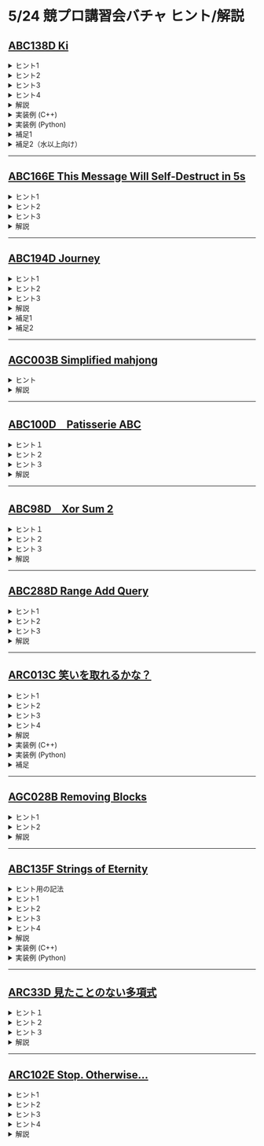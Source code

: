 # 5/24 競プロ講習会バチャ ヒント/解説

## [ABC138D Ki](https://atcoder.jp/contests/abc138/tasks/abc138_d)

<details><summary> ヒント1 </summary>
    
すべてのクエリの処理が終わった後の状態さえわかればよい、というのが重要です。途中の結果を保存する必要はなく、自由にクエリの順序を入れ替えることも許されます。
</details>

<details><summary> ヒント2 </summary>
    
木の問題を考えるときは、まずパスグラフの場合を考える典型があります。パスグラフは基本的に列と同じなので、次のような問題になります：

- 長さ $N$ の列 $A$ があり、最初はすべての要素が $0$ である。「$A_{p_j}, A_{p_j+1}, \ldots, A_N$ に $x_j$ を足す」というクエリを $Q$ 個処理したあとの $A$ の状態を出力せよ。
</details>

<details><summary> ヒント3 </summary>
    
列の場合の問題は「imos 法」と呼ばれるテクニックにより $\mathrm{O}(N+Q)$ 時間で解けます。imos 法を知らない人は、先にこれを調べてから取り組んでみましょう。
</details>

<details><summary> ヒント4 </summary>
    
各頂点のカウンタの値は、「自分の祖先（自分と頂点 $1$ を結ぶパス上の頂点）へのクエリの値の総和」になります。
これを踏まえて、木上の DFS の探索順序に思いを馳せましょう。
</details>


<details><summary> 解説 </summary>

説明を簡単にするため、各頂点に $0$ で初期化されたカウンタ 2 を設置します。クエリの際は、一時的に頂点 $p_j$ のカウンタ 2 に $x_j$ を足しておき、最後にまとめて集計することにします。

各頂点の最終的なカウンタの値は、「自身および自身の祖先のカウンタ 2 の値の総和」になります。このことから、次のようなアルゴリズムで答えを得ることができます。

1. 変数 $x$ を $0$ で初期化し、頂点 $1$ から DFS を開始する。
2. DFS で頂点 $v$ に訪れたとする。$x$ に $v$ のカウンタ 2 の値を加え、$v$ のカウンタの値を $x$ にする。
3. $v$ の子に潜る。

これは本質的に木上で imos 法を行っていることになります。
    
このアルゴリズムでうまくいくことがあまりしっくりこない場合は、サンプルで手を動かして実際に動きを見てみるとよいかもしれません。
</details>
<details><summary>実装例 (C++)</summary>

```cpp=
#include <bits/stdc++.h>
using namespace std;
using i64 = long long;

vector<int> tree[200010];
i64 counter[200010], counter2[200010];

void dfs(int v, int parent, i64 x) {
    x += counter2[v];
    counter[v] = x;
    for (int child : tree[v]) {
        if (child == parent) continue;
        dfs(child, v, x);
    }
}

int main() {
    int n, q;
    cin >> n >> q;
    for (int i = 0; i < n - 1; i++) {
        int a, b;
        cin >> a >> b;
        a--, b--;
        tree[a].push_back(b);
        tree[b].push_back(a);
    }
    for (int j = 0; j < q; j++) {
        int p, x;
        cin >> p >> x;
        counter2[p - 1] += x;
    }
    dfs(0, -1, 0);
    for (int i = 0; i < n; i++) cout << counter[i] << " ";
}
```

</details>
    
<details>
<summary>実装例 (Python)</summary>

```python=
import sys
# 再帰上限の変更
sys.setrecursionlimit(300000)

n, q = map(int, input().split())
tree = [[] for _ in range(n)]
for i in range(n - 1):
    a, b = map(int, input().split())
    a, b = a - 1, b - 1
    tree[a].append(b)
    tree[b].append(a)

counter = [0] * n
counter2 = [0] * n

def dfs(v, parent, x):
    x += counter2[v]
    counter[v] = x
    for child in tree[v]:
        if child == parent:
            continue
        dfs(child, v, x)

for j in range(q):
    p, x = map(int, input().split())
    counter2[p - 1] += x

dfs(0, -1, 0)

print(*counter)
```
</details>
    
<details>
<summary>補足1</summary>

列に対する何らかの操作を木に拡張した問題はとてもよく見ます。例えば、次のような列の問題は見たことがあるかと思います：
- 長さ $N$ の整数列 $A$ が与えられる。「$A_{l}, A_{l+1}, \ldots, A_{r}$ の最小値を求めよ」というクエリに $Q$ 回答えよ。(https://judge.yosupo.jp/problem/staticrmq)

これは Segment Tree や Sparse Table というデータ構造を用いて $\mathrm{\tilde{O}}(N+Q)$ で解くことができます。これを木の場合に拡張すると、次のような問題になります。

1. $N$ 頂点の木が与えられる。頂点 $i$ には値 $A_i$ が定まっている。「頂点 $u$ と頂点 $v$ を結ぶパス上の頂点の値の最小値を求めよ」というクエリに $Q$ 回答えよ。
2. $N$ 頂点の木が与えられる。頂点 $i$ には値 $A_i$ が定まっている。「頂点 $v$ の部分木にある頂点の値の最小値を求めよ」というクエリに $Q$ 回答えよ。

今回の問題は「木上で imos 法をせよ」という問題でした。
    
Bonus: 上に挙げた 1. 2. を $N, Q \leq 2\times 10^5$ 程度の制約で解いてみましょう。（1. は ABC-F 525 点、2. は ABC-E 450 点程度です）
</details>
    
<details>
<summary>補足2（水以上向け）</summary>

Euler Tour という概念があります。
https://maspypy.com/euler-tour-%E3%81%AE%E3%81%8A%E5%8B%89%E5%BC%B7

Euler Tour の本質は、「ある頂点を根とする部分木」が「Euler Tour 上のある区間」に対応することです。したがって、与えられた木に対する Euler Tour を求めれば、列に対する imos 法そのものになります。

また Euler Tour を取れば、今回のクエリをオンラインで処理することもできます。つまり、設定は同じに次の 2 種類のクエリを処理できるようになります。

1. 頂点 $p_j$ の部分木のカウンタに $x_j$ を足す。
2. 頂点 $p_j$ のカウンタの値を出力する。

ぜひ考えてみてください。
</details>

---

## [ABC166E This Message Will Self-Destruct in 5s](https://atcoder.jp/contests/abc166/tasks/abc166_e)

<details><summary> ヒント1 </summary>

「2人の持つ番号の差の絶対値が2人の身長の和に等しい」という条件を式で表してみましょう。
</details>

<details><summary> ヒント2 </summary>

参加者 $i,j (i<j)$ について、条件は $j-i=A_i+A_j$ と表せます。
この式を扱いやすい形に変形しましょう。

</details>

<details><summary> ヒント3 </summary>

ヒント2で示した式は、 $i+A_i=j-A_j$ と変形できます。

</details>

<details><summary> 解説 </summary>

条件が数式を用いない形で書かれている場合は、まず数式で表すのが定石です。  
「2人の持つ番号の差の絶対値が2人の身長の和に等しい」という条件は、「参加者 $i,j (i<j)$ について、 $j-i=A_i+A_j$ を満たす」と言い換えることができます。

このままでは扱いにくいので、 $i+A_i=j-A_j$ と変形します。添え字 $i,j$についての式を立てたとき、$i$ がある項を右辺に、$j$ がある項を左辺にまとめるのは典型テクニックです。

$L_i=i+A_i$、$R_i=i-A_i$ とおくと、条件はさらに $L_i=R_j$と書き換えられます。あとは取り得る値 $X$ を全て試し、$L_i=R_j=X$となるような $(i,j)$ の組の個数を数えれば良いです。  
$X$ を固定したとき、条件を満たす $(i,j)$ の組の個数は $(L_i=Xを満たすiの個数)\times(R_j=Xを満たすjの個数)$ で求めることができます。各 $X$ について $(L_i=Xを満たすiの個数)$ と $(R_j=Xを満たすjの個数)$を連想配列を使って求めておけば、上記の値を高速に計算することができます。計算量は $\mathrm{O}(\log N)$ です。

実装例 (C++)
```cpp
#include <bits/stdc++.h>
using namespace std;

int main(){
    int n;
    cin >> n;
    vector<int> a(n);
    for(int i = 0;i < n;i++){
        cin >> a[i];
    }
    map<int,long long> l,r;
    for(int i = 0;i < n;i++){
        l[i+a[i]]++;
        r[i-a[i]]++;
    }
    long long ans = 0;
    for(auto [x,lcnt]:l){
        long long rcnt = r[x];
        ans += lcnt*rcnt;
    }
    cout << ans << endl;
}
```
実装例 (Python)
```python
from collections import defaultdict
n = int(input())
a = list(map(int, input().split()))
l = defaultdict(int)
r = defaultdict(int)

for i in range(n):
    l[i + a[i]] += 1
    r[i - a[i]] += 1

ans = 0
for x in l:
    ans += l[x] * r[x]

print(ans)
```

</details>
    
---
    
## [ABC194D Journey](https://atcoder.jp/contests/arc090/tasks/arc090_c)

<details><summary> ヒント1 </summary>

高橋君がいる連結成分に含まれる頂点集合を $S$、その要素数を $|S|$ とすると、$|S|$ が同じ状態はまとめて考えることができます。
</details>

<details><summary> ヒント2 </summary>

求める答えは $(|S|が1から2になるまでに行われる操作の回数の期待値)+(|S|が2から3になるまでに行われる操作の回数の期待値)+...+(|S|が n-1 から nになるまでに行われる操作の回数の期待値)$です。

</details>

<details><summary> ヒント3 </summary>

確率 $p(p \neq 0)$ で成功する試行を、成功するまで行うときの試行回数（最後の成功した回も含む）の期待値は $1/p$ です。

</details>

<details><summary> 解説 </summary>
問題で与えられたグラフのまま考えると、考えるべきグラフの状態数が膨大な数になります。そこで、状態をまとめることを考えます。

今回は、高橋君がいる連結成分に含まれる頂点集合を $S$、その要素数を $|S|$ として、$|S|$ が同じ状態をまとめて考えます。「まとめられる状態はまとめて考える」という典型テクニックです。これについては補足にも少し書きました。

すると、求める答えは  
$f(k) = (|S|がkからk+1になるまでに行われる操作の回数の期待値)$  
として
 $\sum_{k=1}^{n-1} f(k)$ となります。後は $f(k)$ が高速に求められれば良いです。

$|S|$ が $k$ から $k+1$ に遷移するのは、高橋君がまだ $|S|$ に入っていない頂点を移動先として選んだ場合です。まだ $S$ に入っていない頂点は $N-k$ 個あるため、これが起こる確率は $(N-k)/N$ です。

ここで、有名事実として「確率 $p(p \neq 0)$ で成功する試行を、成功するまで行うときの試行回数（最後の成功した回も含む）の期待値は $1/p$ である」というものがあります。証明は[公式解説](https://atcoder.jp/contests/abc194/editorial/823)を参照してください。

この事実と先程の考察を合わせると、$f(k) = N/(N-k)$ であることが分かります。この値を各 $k$ について求め、全て足し合わせればよいです。




実装例 (C++)
```cpp
#include <bits/stdc++.h>
using namespace std;

int main(){
    int n;
    cin >> n;
    double ans = 0;
    for(int i = 1;i < n;i++){
        ans += double(n)/(n-i);
    }
    cout << fixed << setprecision(7) << ans << endl;
}
```

</details>

<details><summary>補足1</summary>
状態をまとめる一般的な方法はありませんが、状態をまとめられる条件として、以下の3つを意識すると良いです。

（[DEGwerさんの数え上げテクニック集](https://degwer.hatenablog.com/entry/20171220)より引用）

- 遷移先の状態が同じである
- 遷移に付く係数が同じである
- 各状態について、そこにまとめられた状態のすべてが問題文の条件を満たすか、すべてが満たさないかのいずれかである
  

</details>

<details><summary>補足2</summary>

期待値に関する問題として、「コンプガチャ問題」も知っておくと良いです。詳しくは[こちらの記事](https://drken1215.hatenablog.com/entry/2019/03/23/214500)を参照してください。

</details>
    

---
## [AGC003B Simplified mahjong](https://atcoder.jp/contests/agc003/tasks/agc003_b)

<details><summary> ヒント </summary>

$i$ の書かれたカードと $i+1$ の書かれたカードによって作られるペアの数はたかだか1枚ずつとしてよいです。  
実際、$i$ の書かれたカードと $i+1$ の書かれたカードによって作られるペアの数が$x$組である最適解が存在するとき、 $x\ge2$ ならば $i$ の書かれたカード同士、 $i+1$ の書かれたカード同士でペアにすることで、最適性を損なわずに $x$ の値を $2$ 減らすことができます。

</details>

<details><summary> 解説 </summary>

ヒント1で示された性質から、実はカードを小さい方から貪欲にペアにしていってよいことがわかります。なぜなら、ある最適解で余ったカード $A$ をどれかとペアにしたいとき、すでにカード $B$ と組んでいるカード $C$ とペアにしても、ペアの総数はペア $(A,C)$ の成立より $1$ 足され、ペア $(B,C)$ の不成立により $1$ 引かれ、合わせてプラマイゼロであるため、最適解の最適性に影響がないためです。(一般的に、貪欲法が適用できることの証明は、「貪欲に選んでも最終的に損をしないこと」を示すことがセオリーです。)

したがって、求める答えは、$A_{i} = 0$ なる $i$ が存在しなければ $A_{i}$ の総和を $2$ で割った値(切り捨て)であり、 $A_{i} = 0$ なる $i$ が存在するならば、$A_{i} = 0$ である $i$ を含まない連続成分に切り分けて、上と同様の手続きにより求めればよいです。

</details>

---
## [ABC100D　Patisserie ABC](https://atcoder.jp/contests/abc100/tasks/abc100_d)

<details><summary> ヒント１ </summary>
    
式に絶対値があるままだと厄介なので，絶対値を外すことを考えてみましょう．
</details>

<details><summary> ヒント２ </summary>
    
$|x|= \max \{x,-x \}$ であることを使います．これにより， $|x|$ を最大化するには $x$ か $-x$ のどちらかを最大化すればよいです．
</details>
    
<details><summary> ヒント３ </summary>
問題の式には絶対値が３つあるので，計８通りの絶対値の外し方があります．
</details>
<details><summary> 解説 </summary>
    
[URL](https://drive.google.com/file/d/1-kWfhNoT_ilAm2jJ_QjQyKKgC6ZIt8sC/view)
    
<iframe src="https://drive.google.com/file/d/1-kWfhNoT_ilAm2jJ_QjQyKKgC6ZIt8sC/preview" width="800" height="500"　allow="accelerometer; autoplay; clipboard-write; encrypted-media; gyroscope; picture-in-picture" allowfullscreen></iframe>
    
</details>

---
## [ABC98D　Xor Sum 2](https://atcoder.jp/contests/abc098/tasks/arc098_b)

<details><summary> ヒント１ </summary>
    
各 $l$ について条件を満たす $r$ の個数を数えましょう．
</details>

<details><summary> ヒント２ </summary>
    
$a \ xor \ b \leq a + b$ であることを使います．また，等号成立条件も考えてみましょう．
</details>
    
<details><summary> ヒント３ </summary>

各 $l$ について条件を満たす $r$ には単調性があります．
</details>
<details><summary> 解説 </summary>
    
[URL](https://drive.google.com/file/d/1-lg6amRW5ufQF44uuw95Hcmhp0K1geo6/view)

<iframe src="https://drive.google.com/file/d/1-lg6amRW5ufQF44uuw95Hcmhp0K1geo6/preview" width="800" height="500"　allow="accelerometer; autoplay; clipboard-write; encrypted-media; gyroscope; picture-in-picture" allowfullscreen></iframe>
    
</details>
    
---
## [ABC288D Range Add Query](https://atcoder.jp/contests/abc288/tasks/abc288_d)

<details><summary> ヒント1 </summary>

「区間への足し引き」という操作のまま考えると、見通しが悪いです。よりシンプルな操作に言い換えられないでしょうか。

</details>

<details><summary> ヒント2 </summary>

$A$ の階差数列を考えましょう。

</details>

<details><summary> ヒント3 </summary>

値を加算できる区間の長さは $K$ で固定されています。このことを利用できないでしょうか。

</details>

<details><summary> 解説 </summary>
まず、典型テクニックとして「区間への操作を点への操作に言い換える」というものがあります。今回は、与えられた数列の階差数列を考えることで、これが達成可能です。

例えば、長さ $6$ の数列 $X$ と、その階差数列 $X'$ について考えます。 $X_2 \sim X_4$ に値 $c$ 加算すると、それぞれの数列は以下のように変化します。  
操作前: $X = (X_0,X_1,X_2,X_3,X_4,X_5)$  
操作前: $X' = (X_1-X_0,X_2-X_1,X_3-X_2,X_4-X_3,X_5-X_4)$  
操作後: $X = (X_0,X_1,X_2+c,X_3+c,X_4+c,X_5)$  
操作後: $X' = (X_1-X_0,(X_2+c)-X_1,(X_3+c)-(X_2+c),(X_4+c)-(X_3+c),X_5-(X_4+c))$  
操作後の $X'$を少し整理すると、以下のような形になります。  
操作後: $X' = (X_1-X_0,X_2-X_1+c,X_3-X_2,X_4-X_3,X_5-X_4-c)$  
以上のように考えると、元の数列では区間への操作だったものが、階差数列上では2点への操作になっていることが分かります。これは、imos法の逆の考え方をしていると捉えれば理解しやすいです。

さらに、値を加算できる区間の長さが $K$ で固定されているので、インデックスを $K$ で割った余りが同じ要素間しか互いに影響を与えません。よって、各要素についてインデックスを $K$ で割った余りごとにグループ分けをして、それぞれ独立で考えることができます。これは、「割った余りでグループ分けして独立に扱う」という典型です。

さて、数列 $(A_l,A_{l+1},...,A_{r})$ が良い数列か判定する方法を考えます。上記のように階差数列を作り、グループ分けをします。すると、操作によって各グループの総和は変わらないことが分かります（同じグループに $+c$ と $-c$ が加算されるため）。そして、各グループの総和が変わらない範囲で自由に値を変更することができます。

以上より、各グループの総和が $0$ であるか判定すれば、その数列が良い数列か判定することができます。総和が $0$ ならば、各要素が $0$ になるように要素の値を変えられるためです。これは、「不変量を考える」という典型テクニックです。

この判定は、累積和を用いると高速に行うことができます。計算量は $\mathrm{O}(N+QK)$です。

実装例 (C++)
```cpp
#include <bits/stdc++.h>
using namespace std;

int main(){
    int n,k;
    cin >> n >> k;
    vector<int> a(n);
    for(int i = 0;i < n;i++) cin >> a[i];

    vector<vector<long long>> s(k,vector<long long>(n+1));
    for(int i = 0;i < n;i++) s[i%k][i+1] = a[i];
    for(int i = 0;i < k;i++)for(int j = 0;j < n;j++) s[i][j+1] += s[i][j];

    int q;
    cin >> q;
    for(int qi = 0;qi < q;qi++){
        int l,r;
        cin >> l >> r;
        l--;
        vector<long long> ns(k);
        for(int i = 0;i < k;i++) ns[i] = s[i][r]-s[i][l];
        sort(ns.begin(),ns.end());
        if(ns[0] == ns.back()) cout << "Yes" << endl;
        else cout << "No" << endl;
    }
}
```

</details>

---
    
## [ARC013C 笑いを取れるかな？](https://atcoder.jp/contests/arc013/tasks/arc013_3)

<details>
<summary>ヒント1</summary>

典型として、その問題に真に含まれる簡単なバージョンを考えることがあります。今回の場合、次のようなゲームを考えてみましょう。

1. 3 次元でなく、1 次元や 2 次元の場合
2. 豆腐が 1 つの場合
</details>

<details>
<summary>ヒント2</summary>

2 人の操作に関わらず、各豆腐についての「これ以上は操作ができない状態」は一意に定まります。
</details>

<details>
<summary>ヒント3</summary>

すべてのハバネロを含む最小の直方体を考えると、これがその豆腐の終了状態（操作不能な状態）となっています。
</details>

<details>
<summary>ヒント4</summary>

Nim と呼ばれるゲームに帰着されます。Nim について知らない方は調べてみましょう。
</details>
    
<details>
<summary>解説</summary>

まず豆腐が 1 つ、かつ 2 次元の場合を考えてみます。

豆腐の内部に、すべてのハバネロが含まれる最小の長方形を取ります。この長方形は操作によって欠けることがありません。また、この長方形より大きく豆腐が残っていれば、まだこの豆腐に操作をすることが可能です。したがって、もう豆腐に操作が行えない状態とは、この長方形のみが残っている状態ということになります。
    
さて、初期状態でこの長方形の上側に $u$、下側に $d$、左側に $l$、右側に $r$ だけ幅が残っているとします。このとき、プレイヤーは 1 回の操作で「$u, d, l, r$ のうち $1$ 以上であるものを選び、そこから $1$ 以上を引く。ただし引いた後の値が負になってはいけない。」という操作をすることになります。これは $4$ 山の Nim そのものです。

3 次元かつ $N$ 個の豆腐がある場合に戻ります。先程の議論から、このゲームは $6N$ 個の山がある Nim と等価であることがわかりました。あとは Nim の必勝者を求める手順でこのゲームの必勝者を求めることができます。
</details>
    
<details>
    <summary>実装例 (C++)</summary>

```cpp=
#include <bits/stdc++.h>
using namespace std;

int main() {
    int n;
    cin >> n;
    int grundy_number = 0;
    for (int i = 0; i < n; i++) {
        int X, Y, Z;
        cin >> X >> Y >> Z;
        int M;
        cin >> M;
        int xl = X, xr = 0;
        int yl = Y, yr = 0;
        int zl = Z, zr = 0;
        for (int j = 0; j < M; j++) {
            int x, y, z;
            cin >> x >> y >> z;
            xl = min(xl, x);
            xr = max(xr, x + 1);
            yl  = min(yl, y);
            yr = max(yr, y + 1);
            zl = min(zl, z);
            zr = max(zr, z + 1);
        }
        grundy_number ^= xl;
        grundy_number ^= (X - xr);
        grundy_number ^= yl;
        grundy_number ^= (Y - yr);
        grundy_number ^= zl;
        grundy_number ^= (Z - zr);
    }
    if (grundy_number == 0) cout << "LOSE\n";
    else cout << "WIN\n";
}
```
</details>
    
<details>
    <summary>実装例 (Python)</summary>
    
```python=
n = int(input())
grundy_number = 0
for i in range(n):
    X, Y, Z = map(int, input().split())
    M = int(input())
    xl, xr = X, 0
    yl, yr = Y, 0
    zl, zr = Z, 0
    for j in range(M):
        x, y, z = map(int, input().split())
        xl = min(xl, x)
        xr = max(xr, x + 1)
        yl = min(yl, y)
        yr = max(yr, y + 1)
        zl = min(zl, z)
        zr = max(zr, z + 1)
    grundy_number ^= xl
    grundy_number ^= (X - xr)
    grundy_number ^= yl
    grundy_number ^= (Y - yr)
    grundy_number ^= zl
    grundy_number ^= (Z - zr)

print("LOSE" if grundy_number == 0 else "WIN")
```
</details>
    
<details>
    <summary>補足</summary>
    
特殊な制約でのゲーム問題は、<b>Grundy数</b>を求めることで勝者を求めることができる場合があります。その中でも Nim は容易に Grundy 数を求められることで有名であり、Nim に帰着させる問題も頻出です。
</details>
    
---
## [AGC028B Removing Blocks](https://atcoder.jp/contests/agc028/tasks/agc028_b)

<details><summary> ヒント1 </summary>

答えは線形性を持ちます。
すなわち、
ケース
```
3
1 2 3
```
の答えは、  
以下の3つのケース
```
3
1 0 0
```
```
3
0 2 0
```
```
3
0 0 3
```
の答えの和に等しくなります。  
<b>特に、各ブロックのコストへの寄与は独立です。</b>

</details>

<details><summary> ヒント2 </summary>

ケース
```
5
0 0 0 1 0
```
において、左から $2$ 番目のブロックを取り除いた時にコスト $1$ がかかるような取り除き方は、すべての( $5!$ 通りの)取り除き方のうち、ちょうど $1/3$ ($5!/3$通り)に等しいです。この性質はどのように示されるでしょうか?また一般的にどのように主張できるでしょうか?
</details>

<details><summary> 解説 </summary>

ヒント2で挙げられた性質について説明します。
ケース
```
5
0 0 0 1 0
```
において、左から $2$ 番目のブロックを取り除いた時にコスト $1$ がかかるような取り除き方は、左から $2$ 番目 ~ $4$ 番目までのブロックのなかで、左から $2$ 番目のブロックを取り除くのがもっとも早いような取り除き方とみなすことができます。したがって、そのような取り除き方は取り除き方全体のうち、ちょうど $1/3$ です。  
より一般的に、左から $i$ 番目のブロックを取り除くときに、左から $j$ 番目のブロックのコストがかかるような取り除き方は、ちょうど $\frac{N!}{abs(i - j) + 1}$ 通りに等しいです。  

したがって、左から $j$ 番目のブロックのコストの寄与は  
$A_j * N! * (\frac{1}{abs(1 - j) + 1} + \frac{1}{abs(2 - j) + 1} + ... + \frac{1}{abs(N - j) + 1})$  
であり、これを $j = 1, 2, ..., N$ について足し合わせればよいです。  
逆数和の部分は然るべき累積和で高速化でき、時間計算量は $\mathrm{O}(N)$です。

</details>

---
    
## [ABC135F Strings of Eternity](https://atcoder.jp/contests/abc135/tasks/abc135_f)

<details>
    <summary>ヒント用の記法</summary>

- $n:=s$ の長さ
- $m:=t$ の長さ
- $s_i:=$ $s$ の $i$ 番目の文字
- $s^{\infty} :=$ $s$ を無限個連結した文字列
</details>
    
<details>
    <summary>ヒント1</summary>

問題文を言い換えると次のようになります：
- $s^{\infty}$ の中に $t$ は最大何回連続して現れるか求めよ。
</details>
    
<details>
    <summary>ヒント2</summary>

状態を頂点、操作を辺とみなしたグラフを考えることで見通しが良くなる場合があります。これは非常によく見る典型です。

本問題の答えは、$s^{\infty}$ の各文字を頂点、$s^{\infty}_i$ からの $m$ 文字が $t$ に等しいときに $s^{\infty}_i \to s^{\infty}_{i+m}$ と辺を張ったグラフの最長経路長に等しいです。

しかしこのグラフは無限個の頂点を持つので、陽に構築することはできません。
</details>
    
<details>
    <summary>ヒント3</summary>

$s^{\infty}$ の長さは無限なので、$s^{\infty}$ の $i$ 文字目以降の文字列は $s^{\infty}$ の $i+n$ 文字目以降の文字列と等しいです。これを用いて、ヒント $2$ で構築したグラフの頂点数を有限にできます。
</details>

<details>
    <summary>ヒント4</summary>

$s$ の各文字を頂点、$s^{\infty}_i$ からの $m$ 文字が $t$ に等しいときに $s_i \to s_{(i+m) \bmod n}$ と辺を張ったグラフを考えましょう。
</details>
    
<details>
    <summary>解説</summary>

ヒント4に書いたようなグラフ $G$ を考えると、$G$ 上の最長経路長が本問題の答えになります。これは以下のように求められます。
- $G$ に有向サイクルが含まれる場合、答えは $\infty$ である。
- $G$ に有向サイクルが含まれない場合、$G$ は DAG となっているので、DP によって答えを求められる。

あとはヒント4にあるグラフを構築する方法を与えればよいです。つまり、$s^{\infty}_i$ からの $m$ 文字が $t$ に等しいか否かを $0\leq i\lt n$ について高速に列挙できればよいです。

様々な方法がありますが、$t + s^{\infty}$ という文字列に対して Z-Algorithm を行うのが最も簡単かと思われます。Z-Algorithm は AtCoder Library にも実装されているので、そちらのドキュメントを読むとよいです。
または KMP 法や Rolling Hash というアルゴリズムでも実現することが可能です。Rolling Hash は特に汎用性の高いアルゴリズムなので、持っておいても良いかもしれません。C++ の実装例には Rolling Hash を用いています。
</details>
    
<details>
    <summary>実装例 (C++)</summary>
    
- Z-algorithm
```cpp=
#include <bits/stdc++.h>
using namespace std;
#include <atcoder/string>

int main() {
    string s, t;
    cin >> s >> t;

    string s_infty;
    while (s_infty.size() < t.size()) s_infty += s;
    s_infty += s_infty;

    int n = s.size(), m = t.size();

    string z_tmp = t + '$' + s_infty;
    vector<int> Z = atcoder::z_algorithm(z_tmp);

    vector<int> g(n, -1), deg(n);
    for (int i = 0; i < n; i++) {
        if (Z[i + (m + 1)] == m) {
            g[i] = (i + m) % n;
            deg[(i + m) % n] = 1;
        }
    }

    // topological sort -> cycle detection
    vector<int> top;
    queue<int> que;
    for (int i = 0; i < n; i++)
        if (deg[i] == 0) que.push(i);

    while (!que.empty()) {
        int v = que.front();
        que.pop();
        top.push_back(v);
        if (g[v] >= 0) {
            deg[g[v]] = 0;
            que.push(g[v]);
        }
    }

    if (*max_element(deg.begin(), deg.end()) > 0) {
        cout << -1 << "\n";
        exit(0);
    }

    vector<int> dp(n, -1e9);
    reverse(top.begin(), top.end());
    for (int v : top) {
        if (g[v] >= 0) {
            dp[v] = max(0, dp[g[v]]) + 1;
        }
    }

    cout << max(0, *max_element(dp.begin(), dp.end())) << "\n";
}
```

- Rolling Hash
```cpp=
#include <bits/stdc++.h>
using namespace std;

#include <algorithm>
#include <string>
#include <vector>

using u64 = unsigned long long;

struct RollingHash {
    std::vector<u64> table, basepow;
    static u64 base;
    static const u64 MOD = (1ull << 61) - 1;
    static const u64 mask30 = (1ull << 30) - 1;
    static const u64 P = MOD * 4;
    static const u64 mask31 = (1ull << 31) - 1;

    static u64 CalcMod(u64 x) {
        u64 res = (x >> 61) + (x & MOD);
        if (res >= MOD) res -= MOD;
        return res;
    }

    static u64 Mul(u64 a, u64 b) {
        u64 au = a >> 31;
        u64 ad = a & mask31;
        u64 bu = b >> 31;
        u64 bd = b & mask31;
        u64 mid = ad * bu + au * bd;
        u64 midu = mid >> 30;
        u64 midd = mid & mask30;
        return au * bu * 2 + midu + (midd << 31) + ad * bd;
    }

    RollingHash() : RollingHash("") {}
    RollingHash(std::string s) {
        int n = s.size();
        table = std::vector<u64>(n + 1);
        basepow = std::vector<u64>(n + 1, 1);
        for (int i = 0; i < n; i++) {
            basepow[i + 1] = CalcMod(Mul(basepow[i], base));
            table[i + 1] = CalcMod(Mul(table[i], base) + s[i]);
        }
    }

    u64 slice(int l, int r) {
        return CalcMod(table[r] + P - Mul(table[l], basepow[r - l]));
    }

    int lcp(int l, int r) {
        int hi = table.size() - std::max(l, r), lw = 0;
        while (hi - lw > 1) {
            int mid = (hi + lw) / 2;
            if (slice(l, l + mid) == slice(r, r + mid))
                lw = mid;
            else
                hi = mid;
        }
        return lw;
    }
};

u64 RollingHash::base = 10007;

int main() {
    string s, t;
    cin >> s >> t;

    string s_infty;
    while (s_infty.size() < t.size()) s_infty += s;
    s_infty += s_infty;

    int n = s.size(), m = t.size();

    RollingHash S(s_infty), T(t);

    vector<int> g(n, -1), deg(n);
    for (int i = 0; i < n; i++) {
        if (S.slice(i, i + m) == T.slice(0, m)) {
            g[i] = (i + m) % n;
            deg[(i + m) % n] = 1;
        }
    }

    // topological sort -> cycle detection
    vector<int> top;
    queue<int> que;
    for (int i = 0; i < n; i++)
        if (deg[i] == 0) que.push(i);

    while (!que.empty()) {
        int v = que.front();
        que.pop();
        top.push_back(v);
        if (g[v] >= 0) {
            deg[g[v]] = 0;
            que.push(g[v]);
        }
    }

    if (*max_element(deg.begin(), deg.end()) > 0) {
        cout << -1 << "\n";
        exit(0);
    }

    vector<int> dp(n, -1e9);
    reverse(top.begin(), top.end());
    for (int v : top) {
        if (g[v] >= 0) {
            dp[v] = max(0, dp[g[v]]) + 1;
        }
    }

    cout << max(0, *max_element(dp.begin(), dp.end())) << "\n";
}
```
</details>
    
<details>
    <summary>実装例 (Python)</summary>
    
```python=
from collections import deque

def z_algorithm(v):
    n = len(v)
    res = [0] * n
    res[0] = n
    i, j = 1, 0
    while i < n:
        while(i + j < n and v[j] == v[i + j]):
            j += 1
        res[i] = j
        if j == 0:
            i += 1
            continue
        k = 1
        while(k < j and k + res[k] < j):
            res[i + k] = res[k]
            k += 1
        
        i += k
        j -= k
    
    return res

s = input()
t = input()

n = len(s)
m = len(t)

s_infty = s * ((n + m - 1) // n)
s_infty += s_infty

z_tmp = t + '$' + s_infty
Z = z_algorithm(z_tmp)

g = [-1] * n
deg = [0] * n

for i in range(n):
    if (Z[i + (m + 1)] == m):
        g[i] = (i + m) % n
        deg[(i + m) % n] = 1

# topological sort -> cycle detection
top = []
d = deque()
for i in range(n):
    if deg[i] == 0:
        d.append(i)

while len(d) > 0:
    v = d.popleft()
    top.append(v)
    if g[v] >= 0:
        deg[g[v]] = 0
        d.append(g[v])

if max(deg) == 1:
    print(-1)
    exit()

top = top[::-1]

dp = [-10 ** 9] * n

for v in top:
    if g[v] >= 0:
        dp[v] = max(0, dp[g[v]]) + 1

print(max(0, max(dp)))
```
</details>
    
    
---
## [ARC33D 見たことのない多項式](https://atcoder.jp/contests/arc033/tasks/arc033_4)

<details><summary> ヒント１ </summary>
    
条件を満たす $N$ 次多項式は一意に存在するので，これを見つける方法を考えてみましょう（知識要素が大きいので，ピンと来なければ調べてみるといいと思います）．
    
</details>

<details><summary> ヒント２ </summary>
    
ヒント１が分からなければ，ラグランジュ補間で調べてみましょう．
    
</details>

<details><summary> ヒント３ </summary>
    
計算するべき式で，高速化できる部分がないか考えてみましょう．
</details>

<details><summary> 解説</summary>
    
この問題は解説がかなり詳しいので，詳しい解法についてはそちらを参照してみてください．
    
また，この問題は与えられる点（の $x$ 座標）が等差数列であることを用いた高速化が想定解になっていますが，そうでない場合もある程度高速に多項式を復元することが可能です（ $O(N ({\log N})^2$ [yosupo judge](https://judge.yosupo.jp/problem/polynomial_interpolation))．
    
[参考](https://37zigen.com/lagrange-interpolation/#i-2)

</details>

---
    
## [ARC102E Stop. Otherwise...](https://atcoder.jp/contests/arc102/tasks/arc102_c)

<details><summary> ヒント1 </summary>

「どの異なる二つのサイコロの出目の和も $i$ にならない」という条件を、より考えやすい条件に言い換えてみましょう。

</details>

<details><summary> ヒント2 </summary>

$i$ が奇数のとき、「どの異なる二つのサイコロの出目の和も $i$ にならない」とは「$a+b = i$ となる $1 \leq a,b \leq K$ に対し、$(a,b)$ のどちらか一つは現れない」ということです。$i$ が偶数の場合はどうでしょうか。

</details>

<details><summary> ヒント3 </summary>

$i$ が偶数の場合は、ヒント2の条件に加え、「$K/2$ が $1$ 個以下しか現れない」という条件が加えられます。

</details>

<details><summary> ヒント4 </summary>

$a+b = i$ となるような $(a,b)$ の組の数を $p$ とします。$p$ 個の組の内、いくつかは両方とも現れず、残りは片方のみ現れます。片方のみ現れる組の数を全探索しましょう。

</details>

<details><summary> 解説 </summary>

$i$ が奇数の場合、偶数の場合について、満たすべき条件はヒント2、ヒント3の通りです。あとは、この条件を満たすような出目の組の場合の数が求められれば良いです。

$i$ が奇数の場合から考えます。$a+b = i$ となるような $(a,b)$ の組の数を $p$ とします。ヒント4でも述べたように、$p$ 個の組の内、いくつかは両方とも現れず、残りは片方のみ現れます。片方のみ現れる組の数が $q$ のとき、条件を満たす出目の組の場合の数は  $_{p}C_{q} \times 2^{q} \times _{K-2p+q}H_{N-q}$ 通りです。

$_pC_q$ は $p$ 個の組の中から $q$ 個を選ぶことに対応します。$2^{q}$ は選んだ $q$ 個の組それぞれについて $(a,b)$ のどちらを選ぶか決めることに対応しています。$_{K-2p+q}H_{N-q}$ の部分は、選ぶことのできる数 $K-2p+q$ 個の中から重複を許して $N-q$ 個を選ぶことに対応しています。

$i$ が偶数の場合は、 $K/2$ を選ぶか選ばないかで場合分けすることで、同様に解くことができます。

計算量は $\mathrm{O}(K^2+N)$です。

実装例（C++）
```cpp
#include <bits/stdc++.h>
using namespace std;
#include <atcoder/modint>
using namespace atcoder;
using mint = modint998244353;

// combination mod prime
// https://youtu.be/8uowVvQ_-Mo?t=6002
// https://youtu.be/Tgd_zLfRZOQ?t=9928
struct modinv {
  int n; vector<mint> d;
  modinv(): n(2), d({0,1}) {}
  mint operator()(int i) {
    while (n <= i) d.push_back(-d[mint::mod()%n]*(mint::mod()/n)), ++n;
    return d[i];
  }
  mint operator[](int i) const { return d[i];}
} invs;
struct modfact {
  int n; vector<mint> d;
  modfact(): n(2), d({1,1}) {}
  mint operator()(int i) {
    while (n <= i) d.push_back(d.back()*n), ++n;
    return d[i];
  }
  mint operator[](int i) const { return d[i];}
} facts;
struct modfactinv {
  int n; vector<mint> d;
  modfactinv(): n(2), d({1,1}) {}
  mint operator()(int i) {
    while (n <= i) d.push_back(d.back()*invs(n)), ++n;
    return d[i];
  }
  mint operator[](int i) const { return d[i];}
} ifacts;
mint comb(int n, int k) {
  if (n < k || k < 0) return 0;
  return facts(n)*ifacts(k)*ifacts(n-k);
}
mint homo(int n,int k){
    int x = n+k-1;
    int y = k;
    return comb(x,y);
}

int main(){
    int k,n;
    cin >> k >> n;
    for(int i = 2;i <= k*2;i++){
        mint ans;
        for(int q = 0;q <= (i-1)/2;q++){
            mint add;
            int p = min((i-1)/2,k-i/2);
            if(i%2){
                add += comb(p,q)*mint(2).pow(q)*homo(k-2*p+q,n-q);
            } else {
                add += comb(p,q)*mint(2).pow(q)*homo(k-2*p-1+q,n-q-1);
                add += comb(p,q)*mint(2).pow(q)*homo(k-2*p-1+q,n-q);
            }
            ans += add;
        }
        cout << ans.val() << endl;
    }
}
```

</details>

